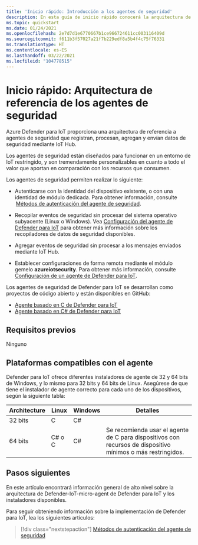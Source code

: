 ```yaml
---
title: 'Inicio rápido: Introducción a los agentes de seguridad'
description: En esta guía de inicio rápido conocerá la arquitectura de agente de seguridad de los agentes que se usan en el servicio Azure Defender para IoT.
ms.topic: quickstart
ms.date: 01/24/2021
ms.openlocfilehash: 2e7d7d1e6770667b1ce966724611cc003116409d
ms.sourcegitcommit: f611b3f57027a21f7b229edf8a5b4f4c75f76331
ms.translationtype: HT
ms.contentlocale: es-ES
ms.lasthandoff: 03/22/2021
ms.locfileid: "104778515"
---
```

# <a name="quickstart-security-agent-reference-architecture"></a>Inicio rápido: Arquitectura de referencia de los agentes de seguridad

Azure Defender para IoT proporciona una arquitectura de referencia a agentes de seguridad que registran, procesan, agregan y envían datos de seguridad mediante IoT Hub.

Los agentes de seguridad están diseñados para funcionar en un entorno de IoT restringido, y son tremendamente personalizables en cuanto a todo el valor que aportan en comparación con los recursos que consumen.

Los agentes de seguridad permiten realizar lo siguiente:

- Autenticarse con la identidad del dispositivo existente, o con una identidad de módulo dedicada. Para obtener información, consulte  [Métodos de autenticación del agente de seguridad](concept-security-agent-authentication-methods.md).

- Recopilar eventos de seguridad sin procesar del sistema operativo subyacente (Linux o Windows). Vea [Configuración del agente de Defender para IoT](how-to-agent-configuration.md) para obtener más información sobre los recopiladores de datos de seguridad disponibles.

- Agregar eventos de seguridad sin procesar a los mensajes enviados mediante IoT Hub.

- Establecer configuraciones de forma remota mediante el módulo gemelo **azureiotsecurity**. Para obtener más información, consulte [Configuración de un agente de Defender para IoT](how-to-agent-configuration.md).

Los agentes de seguridad de Defender para IoT se desarrollan como proyectos de código abierto y están disponibles en GitHub:

- [Agente basado en C de Defender para IoT](https://github.com/Azure/Azure-IoT-Security-Agent-C)
- [Agente basado en C# de Defender para IoT](https://github.com/Azure/Azure-IoT-Security-Agent-CS)

## <a name="prerequisites"></a>Requisitos previos

Ninguno

## <a name="agent-supported-platforms"></a>Plataformas compatibles con el agente

Defender para IoT ofrece diferentes instaladores de agente de 32 y 64 bits de Windows, y lo mismo para 32 bits y 64 bits de Linux. Asegúrese de que tiene el instalador de agente correcto para cada uno de los dispositivos, según la siguiente tabla:

| Architecture | Linux | Windows | Detalles |
|--|--|--|--|
| 32 bits | C | C# |  |
| 64 bits | C# o C | C# | Se recomienda usar el agente de C para dispositivos con recursos de dispositivo mínimos o más restringidos. |


## <a name="next-steps"></a>Pasos siguientes

En este artículo encontrará información general de alto nivel sobre la arquitectura de Defender-IoT-micro-agent de Defender para IoT y los instaladores disponibles.

Para seguir obteniendo información sobre la implementación de Defender para IoT, lea los siguientes artículos:

> [!div class="nextstepaction"]
> [Métodos de autenticación del agente de seguridad](concept-security-agent-authentication-methods.md)

